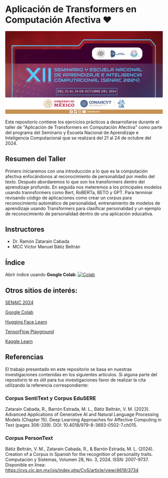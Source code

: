 # Aplicación de Transformers en Computación Afectiva ♥️

<img src="notebooks/imagenes/Senaic2024.jpg" alt="Logo SENAIC 2024" style="height: 346x; width:660px;"/>

Este repositorio contiene los ejercicios prácticos a desarrollarse durante el taller de "Aplicación de Transformers en Computación Afectiva" como parte del programa del Seminario y Escuela Nacional de Aprendizaje e Inteligencia Computacional que se realizará del 21 al 24 de octubre del 2024.

## Resumen del Taller

Primero iniciaremos con una introducción a lo que es la computación afectiva enfocándonos al reconocimiento de personalidad por medio del texto. Después abordaremos lo que son los transformers dentro del aprendizaje profundo. En seguida nos meteremos a los principales modelos usando trannsformers como Bert, RoBERTa, BETO y GPT. Para terminar revisando código de aplicaciones como crear un corpus para reconocimiento automático de personalidad, entrenamiento de modelos de aprendizaje usando Transformers para clasificar personalidad y un ejemplo de reconocimiento de personalidad dentro de una aplicación educativa.

## Instructores

- Dr. Ramón Zatarain Cabada
- MCC Víctor Manuel Bátiz Beltrán

## Índice

Abrir índice usando **Google Colab**: [![Colab](https://colab.research.google.com/assets/colab-badge.svg)](https://colab.research.google.com/github/vbatiz/SENAIC2024/blob/main/notebooks/indice.ipynb)

## Otros sitios de interés:

[SENAIC 2024](https://ccc.inaoep.mx/SENAIC/)

[Google Colab](http://colab.research.google.com)

[Hugging Face Learn](https://huggingface.co/learn)

[TensorFlow Playground](https://playground.tensorflow.org)

[Kaggle Learn](https://www.kaggle.com/learn)

## Referencias

El trabajo presentado en este repositorio se basa en nuestras investigaciones contenidas en los siguientes artículos. Si alguna parte del repositorio te es útil para tus investigaciones favor de realizar la cita utilizando la referencia correspondiente:

### Corpus SentiText y Corpus EduSERE
Zatarain Cabada, R., Barrón Estrada, M. L., Bátiz Beltrán, V. M. (2023). Advanced Applications of Generative AI and Natural Language Processing Models (Chapter 15). Deep Learning Approaches for Affective Computing in Text (pages 306-339). DOI: 10.4018/979-8-3693-0502-7.ch015.

### Corpus PersonText
Bátiz Beltrán, V. M., Zatarain Cabada, R., & Barrón Estrada, M. L. (2024). Creation of a Corpus in Spanish for the recognition of personality traits. Computación y Sistemas, Volumen 28, No. 3, 2024. ISSN: 2007-9737. Disponible en línea: https://cys.cic.ipn.mx/ojs/index.php/CyS/article/view/4619/3734